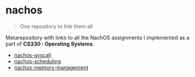 # nachos

> One repository to link them all

Metarepository with links to all the NachOS assignments I implemented as a part of **CS330 : Operating Systems**.

- [nachos-syscall](https://github.com/srijanshetty/nachos-syscalls)
- [nachos-scheduling](https://github.com/srijanshetty/nachos-scheduling)
- [nachos-memory-management](https://github.com/srijanshetty/nachos-memory-management)
